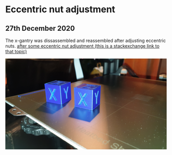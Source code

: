 # Eccentric nut adjustment
## 27th December 2020
The x-gantry was dissassembled and reassembled after adjusting eccentric nuts.
[after some eccentric nut adjustment (this is a stackexchange link to that topic)](https://3dprinting.stackexchange.com/questions/8022/first-3-mm-prints-poorly-then-fine-after-that)


<!--- the bang tells github to render the linked image in document --->
![after some eccentric nut adjustment](/images/2020/December/27/after-some-eccentric-nut-adjustment.jpg)

